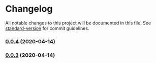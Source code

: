 # Changelog

All notable changes to this project will be documented in this file. See [standard-version](https://github.com/conventional-changelog/standard-version) for commit guidelines.

### [0.0.4](///compare/v0.0.3...v0.0.4) (2020-04-14)

### [0.0.3](///compare/v0.0.2...v0.0.3) (2020-04-14)
